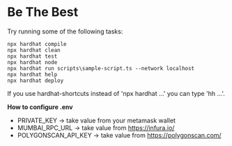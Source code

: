 # Be The Best

Try running some of the following tasks:

```shell
npx hardhat compile
npx hardhat clean
npx hardhat test
npx hardhat node
npx hardhat run scripts\sample-script.ts --network localhost
npx hardhat help
npx hardhat deploy
```

If you use hardhat-shortcuts instead of 'npx hardhat ...' you can type 'hh ...'.



<b>How to configure .env</b>

- PRIVATE_KEY -> take value from your metamask wallet
- MUMBAI_RPC_URL -> take value from https://infura.io/
- POLYGONSCAN_API_KEY -> take value from https://polygonscan.com/